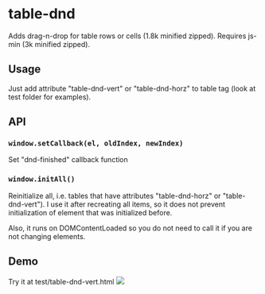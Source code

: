 # table-dnd
Adds drag-n-drop for table rows or cells (1.8k minified zipped). Requires js-min (3k minified zipped).

## Usage

Just add attribute "table-dnd-vert" or "table-dnd-horz" to table tag (look at test folder for examples).

## API

### `window.setCallback(el, oldIndex, newIndex)`
Set "dnd-finished" callback function 
### `window.initAll()`
Reinitialize all, i.e. tables that have attributes "table-dnd-horz" or "table-dnd-vert"). I use it after recreating all items, so it does not prevent initialization of element that was initialized before.

Also, it runs on DOMContentLoaded so you do not need to call it if you are not changing elements.

## Demo
Try it at test/table-dnd-vert.html
![](https://github.com/artemdudkin/table-dnd/blob/main/docs/demo.gif)

